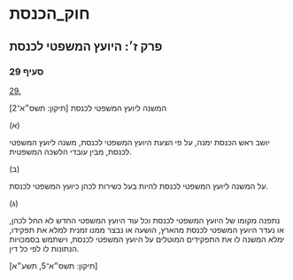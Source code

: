 # חוק_הכנסת

## פרק ז׳: היועץ המשפטי לכנסת

### סעיף 29

[29.](https://he.wikisource.org/wiki/חוק_הכנסת#סעיף_29)

המשנה ליועץ המשפטי לכנסת [תיקון: תשס״א־2]

(א)

יושב ראש הכנסת ימנה, על פי הצעת היועץ המשפטי לכנסת, משנה ליועץ המשפטי לכנסת, מבין עובדי הלשכה המשפטית.

(ב)

על המשנה ליועץ המשפטי לכנסת להיות בעל כשירות לכהן כיועץ המשפטי לכנסת.

(ג)

נתפנה מקומו של היועץ המשפטי לכנסת וכל עוד היועץ המשפטי החדש לא החל לכהן, או נעדר היועץ המשפטי לכנסת מהארץ, הושעה או נבצר ממנו זמנית למלא את תפקידו, ימלא המשנה לו את התפקידים המוטלים על היועץ המשפטי לכנסת, וישתמש בסמכויות הנתונות לו לפי כל דין.

[תיקון: תשס״א־5, תשע״א]